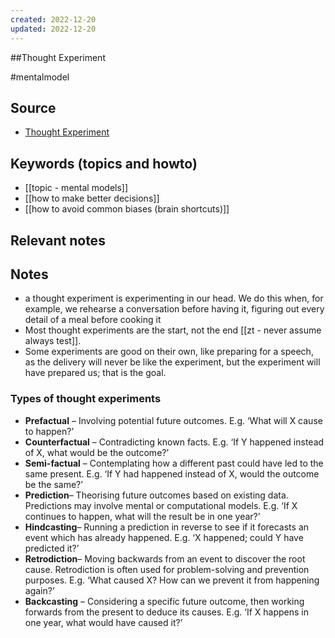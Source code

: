 ```yaml
---
created: 2022-12-20
updated: 2022-12-20
---
```

##Thought Experiment

#mentalmodel

## Source
- [Thought Experiment](https://fs.blog/2017/06/thought-experiment/)

## Keywords (topics and howto)
- [[topic - mental models]]
- [[how to make better decisions]]
- [[how to avoid common biases (brain shortcuts)]]

## Relevant notes

## Notes
- a thought experiment is experimenting in our head. We do this when, for example, we rehearse a conversation before having it, figuring out every detail of a meal before cooking it 
- Most thought experiments are the start, not the end [[zt - never assume always test]]. 
- Some experiments are good on their own, like preparing for a speech, as the delivery will never be like the experiment, but the experiment will have prepared us; that is the goal. 

### Types of thought experiments
- **Prefactual** – Involving potential future outcomes. E.g. ‘What will X cause to happen?’
-  **Counterfactual** – Contradicting known facts. E.g. ‘If Y happened instead of X, what would be the outcome?’
-  **Semi-factual** – Contemplating how a different past could have led to the same present. E.g. ‘If Y had happened instead of X, would the outcome be the same?’
-  **Prediction**– Theorising future outcomes based on existing data. Predictions may involve mental or computational models. E.g. ‘If X continues to happen, what will the result be in one year?’
-  **Hindcasting**– Running a prediction in reverse to see if it forecasts an event which has already happened. E.g. ‘X happened; could Y have predicted it?’
-  **Retrodiction**– Moving backwards from an event to discover the root cause. Retrodiction is often used for problem-solving and prevention purposes. E.g. ‘What caused X? How can we prevent it from happening again?’
-  **Backcasting** – Considering a specific future outcome, then working forwards from the present to deduce its causes. E.g. ‘If X happens in one year, what would have caused it?’